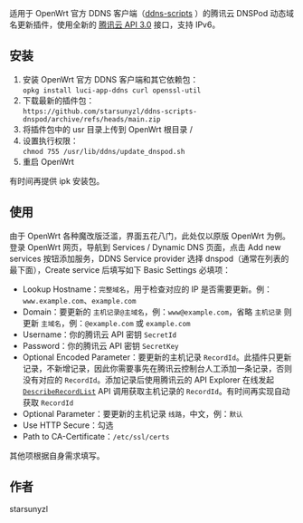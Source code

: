 适用于 OpenWrt 官方 DDNS 客户端（[ddns-scripts](https://openwrt.org/docs/guide-user/base-system/ddns) ）的腾讯云 DNSPod 动态域名更新插件，使用全新的 [腾讯云 API 3.0](https://cloud.tencent.com/document/api/1427/56193) 接口，支持 IPv6。

## 安装

1. 安装 OpenWrt 官方 DDNS 客户端和其它依赖包：  
`opkg install luci-app-ddns curl openssl-util`
2. 下载最新的插件包：  
`https://github.com/starsunyzl/ddns-scripts-dnspod/archive/refs/heads/main.zip`
3. 将插件包中的 usr 目录上传到 OpenWrt 根目录 /
4. 设置执行权限：  
`chmod 755 /usr/lib/ddns/update_dnspod.sh`
5. 重启 OpenWrt

有时间再提供 ipk 安装包。

## 使用

由于 OpenWrt 各种魔改版泛滥，界面五花八门，此处仅以原版 OpenWrt 为例。登录 OpenWrt 网页，导航到 Services / Dynamic DNS 页面，点击 Add new services 按钮添加服务，DDNS Service provider 选择 dnspod（通常在列表的最下面），Create service 后填写如下 Basic Settings 必填项：

- Lookup Hostname：`完整域名`，用于检查对应的 IP 是否需要更新。例：`www.example.com`、`example.com`
- Domain：要更新的 `主机记录@主域名`，例：`www@example.com`，省略 `主机记录` 则更新 `主域名`，例：`@example.com` 或 `example.com`
- Username：你的腾讯云 API 密钥 `SecretId`
- Password：你的腾讯云 API 密钥 `SecretKey`
- Optional Encoded Parameter：要更新的主机记录 `RecordId`。此插件只更新记录，不新增记录，因此你需要事先在腾讯云控制台人工添加一条记录，否则没有对应的 `RecordId`。添加记录后使用腾讯云的 API Explorer 在线发起 [`DescribeRecordList`](https://console.cloud.tencent.com/api/explorer?Product=dnspod&Version=2021-03-23&Action=DescribeRecordList) API 调用获取主机记录的 `RecordId`。有时间再实现自动获取 `RecordId`
- Optional Parameter：要更新的主机记录 `线路`，中文，例：`默认`
- Use HTTP Secure：勾选
- Path to CA-Certificate：`/etc/ssl/certs`

其他项根据自身需求填写。

## 作者

starsunyzl
